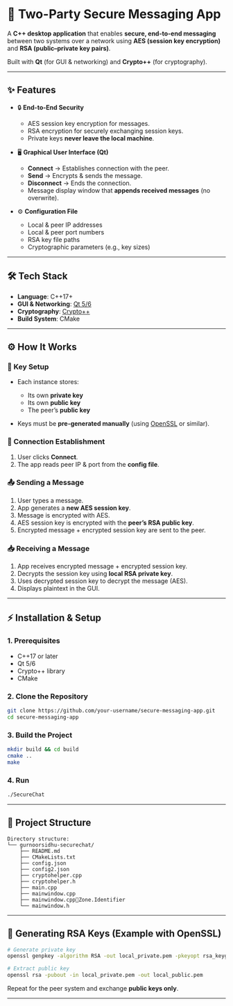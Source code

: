# 🔐 Two-Party Secure Messaging App

A **C++ desktop application** that enables **secure, end-to-end messaging** between two systems over a network using **AES (session key encryption)** and **RSA (public–private key pairs)**.

Built with **Qt** (for GUI & networking) and **Crypto++** (for cryptography).

---

## ✨ Features

* 🔒 **End-to-End Security**

  * AES session key encryption for messages.
  * RSA encryption for securely exchanging session keys.
  * Private keys **never leave the local machine**.

* 🖥️ **Graphical User Interface (Qt)**

  * **Connect** → Establishes connection with the peer.
  * **Send** → Encrypts & sends the message.
  * **Disconnect** → Ends the connection.
  * Message display window that **appends received messages** (no overwrite).

* ⚙️ **Configuration File**

  * Local & peer IP addresses
  * Local & peer port numbers
  * RSA key file paths
  * Cryptographic parameters (e.g., key sizes)

---

## 🛠 Tech Stack

* **Language**: C++17+
* **GUI & Networking**: [Qt 5/6](https://www.qt.io/)
* **Cryptography**: [Crypto++](https://cryptopp.com/)
* **Build System**: CMake

---

## ⚙️ How It Works

### 🔑 Key Setup

* Each instance stores:

  * Its own **private key**
  * Its own **public key**
  * The peer’s **public key**
* Keys must be **pre-generated manually** (using [OpenSSL](https://www.openssl.org/) or similar).

### 🔗 Connection Establishment

1. User clicks **Connect**.
2. The app reads peer IP & port from the **config file**.

### 📤 Sending a Message

1. User types a message.
2. App generates a **new AES session key**.
3. Message is encrypted with AES.
4. AES session key is encrypted with the **peer’s RSA public key**.
5. Encrypted message + encrypted session key are sent to the peer.

### 📥 Receiving a Message

1. App receives encrypted message + encrypted session key.
2. Decrypts the session key using **local RSA private key**.
3. Uses decrypted session key to decrypt the message (AES).
4. Displays plaintext in the GUI.

---

## ⚡ Installation & Setup

### 1. Prerequisites

* C++17 or later
* Qt 5/6
* Crypto++ library
* CMake

### 2. Clone the Repository

```bash
git clone https://github.com/your-username/secure-messaging-app.git
cd secure-messaging-app
```

### 3. Build the Project

```bash
mkdir build && cd build
cmake ..
make
```

### 4. Run

```bash
./SecureChat
```

---

## 📂 Project Structure

```
Directory structure:
└── gurnoorsidhu-securechat/
    ├── README.md
    ├── CMakeLists.txt
    ├── config.json
    ├── config2.json
    ├── cryptohelper.cpp
    ├── cryptohelper.h
    ├── main.cpp
    ├── mainwindow.cpp
    ├── mainwindow.cppZone.Identifier
    └── mainwindow.h

```

---

## 🔑 Generating RSA Keys (Example with OpenSSL)

```bash
# Generate private key
openssl genpkey -algorithm RSA -out local_private.pem -pkeyopt rsa_keygen_bits:2048

# Extract public key
openssl rsa -pubout -in local_private.pem -out local_public.pem
```

Repeat for the peer system and exchange **public keys only**.

---

